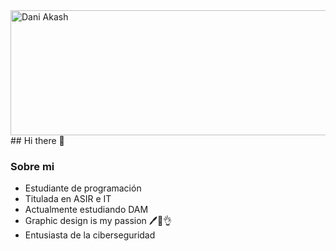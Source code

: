 <img align="right" width="600" height="200" alt="Dani Akash" src="https://github.com/MissStormy/MissStormy/assets/111749007/09533da2-d3f7-4e08-8c6e-d79eca213c13"/>
## Hi there 👋

<!--
**MissStormy/MissStormy** is a ✨ _special_ ✨ repository because its `README.md` (this file) appears on your GitHub profile.

Here are some ideas to get you started:

- 🔭 I’m currently working on ...
- 🌱 I’m currently learning ...
- 👯 I’m looking to collaborate on ...
- 🤔 I’m looking for help with ...
- 💬 Ask me about ...
- 📫 How to reach me: ...
- 😄 Pronouns: ...
- ⚡ Fun fact: ...
-->
### Sobre mi                               

- Estudiante de programación        
- Titulada en ASIR e IT             
- Actualmente estudiando DAM
- Graphic design is my passion 🖊️🐸👌
- Entusiasta de la ciberseguridad







